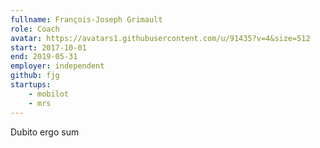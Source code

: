 ```yaml
---
fullname: François-Joseph Grimault
role: Coach
avatar: https://avatars1.githubusercontent.com/u/91435?v=4&size=512
start: 2017-10-01
end: 2019-05-31
employer: independent
github: fjg
startups:
    - mobilot
    - mrs
---
```


Dubito ergo sum
